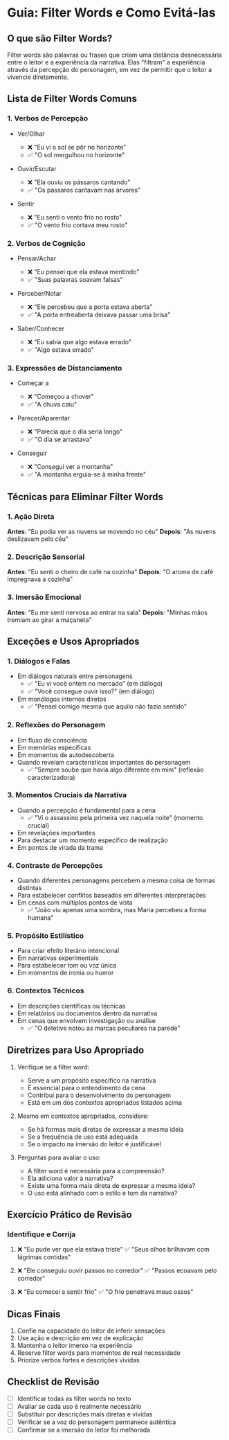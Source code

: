 # Guia: Filter Words e Como Evitá-las

## O que são Filter Words?
Filter words são palavras ou frases que criam uma distância desnecessária entre o leitor e a experiência da narrativa. Elas "filtram" a experiência através da percepção do personagem, em vez de permitir que o leitor a vivencie diretamente.

## Lista de Filter Words Comuns

### 1. Verbos de Percepção
- Ver/Olhar
  - ❌ "Eu vi o sol se pôr no horizonte"
  - ✅ "O sol mergulhou no horizonte"

- Ouvir/Escutar
  - ❌ "Ela ouviu os pássaros cantando"
  - ✅ "Os pássaros cantavam nas árvores"

- Sentir
  - ❌ "Eu senti o vento frio no rosto"
  - ✅ "O vento frio cortava meu rosto"

### 2. Verbos de Cognição
- Pensar/Achar
  - ❌ "Eu pensei que ela estava mentindo"
  - ✅ "Suas palavras soavam falsas"

- Perceber/Notar
  - ❌ "Ele percebeu que a porta estava aberta"
  - ✅ "A porta entreaberta deixava passar uma brisa"

- Saber/Conhecer
  - ❌ "Eu sabia que algo estava errado"
  - ✅ "Algo estava errado"

### 3. Expressões de Distanciamento
- Começar a
  - ❌ "Começou a chover"
  - ✅ "A chuva caiu"

- Parecer/Aparentar
  - ❌ "Parecia que o dia seria longo"
  - ✅ "O dia se arrastava"

- Conseguir
  - ❌ "Consegui ver a montanha"
  - ✅ "A montanha erguia-se à minha frente"

## Técnicas para Eliminar Filter Words

### 1. Ação Direta
**Antes**: "Eu podia ver as nuvens se movendo no céu"
**Depois**: "As nuvens deslizavam pelo céu"

### 2. Descrição Sensorial
**Antes**: "Eu senti o cheiro de café na cozinha"
**Depois**: "O aroma de café impregnava a cozinha"

### 3. Imersão Emocional
**Antes**: "Eu me senti nervosa ao entrar na sala"
**Depois**: "Minhas mãos tremiam ao girar a maçaneta"

## Exceções e Usos Apropriados

### 1. Diálogos e Falas
- Em diálogos naturais entre personagens
  - ✅ "Eu vi você ontem no mercado" (em diálogo)
  - ✅ "Você consegue ouvir isso?" (em diálogo)
- Em monólogos internos diretos
  - ✅ "Pensei comigo mesma que aquilo não fazia sentido"

### 2. Reflexões do Personagem
- Em fluxo de consciência
- Em memórias específicas
- Em momentos de autodescoberta
- Quando revelam características importantes do personagem
  - ✅ "Sempre soube que havia algo diferente em mim" (reflexão caracterizadora)

### 3. Momentos Cruciais da Narrativa
- Quando a percepção é fundamental para a cena
  - ✅ "Vi o assassino pela primeira vez naquela noite" (momento crucial)
- Em revelações importantes
- Para destacar um momento específico de realização
- Em pontos de virada da trama

### 4. Contraste de Percepções
- Quando diferentes personagens percebem a mesma coisa de formas distintas
- Para estabelecer conflitos baseados em diferentes interpretações
- Em cenas com múltiplos pontos de vista
  - ✅ "João viu apenas uma sombra, mas Maria percebeu a forma humana"

### 5. Propósito Estilístico
- Para criar efeito literário intencional
- Em narrativas experimentais
- Para estabelecer tom ou voz única
- Em momentos de ironia ou humor

### 6. Contextos Técnicos
- Em descrições científicas ou técnicas
- Em relatórios ou documentos dentro da narrativa
- Em cenas que envolvem investigação ou análise
  - ✅ "O detetive notou as marcas peculiares na parede"

## Diretrizes para Uso Apropriado

1. Verifique se a filter word:
   - Serve a um propósito específico na narrativa
   - É essencial para o entendimento da cena
   - Contribui para o desenvolvimento do personagem
   - Está em um dos contextos apropriados listados acima

2. Mesmo em contextos apropriados, considere:
   - Se há formas mais diretas de expressar a mesma ideia
   - Se a frequência de uso está adequada
   - Se o impacto na imersão do leitor é justificável

3. Perguntas para avaliar o uso:
   - A filter word é necessária para a compreensão?
   - Ela adiciona valor à narrativa?
   - Existe uma forma mais direta de expressar a mesma ideia?
   - O uso está alinhado com o estilo e tom da narrativa?

## Exercício Prático de Revisão

### Identifique e Corrija
1. ❌ "Eu pude ver que ela estava triste"
   ✅ "Seus olhos brilhavam com lágrimas contidas"

2. ❌ "Ele conseguiu ouvir passos no corredor"
   ✅ "Passos ecoavam pelo corredor"

3. ❌ "Eu comecei a sentir frio"
   ✅ "O frio penetrava meus ossos"

## Dicas Finais
1. Confie na capacidade do leitor de inferir sensações
2. Use ação e descrição em vez de explicação
3. Mantenha o leitor imerso na experiência
4. Reserve filter words para momentos de real necessidade
5. Priorize verbos fortes e descrições vívidas

## Checklist de Revisão
- [ ] Identificar todas as filter words no texto
- [ ] Avaliar se cada uso é realmente necessário
- [ ] Substituir por descrições mais diretas e vívidas
- [ ] Verificar se a voz do personagem permanece autêntica
- [ ] Confirmar se a imersão do leitor foi melhorada
